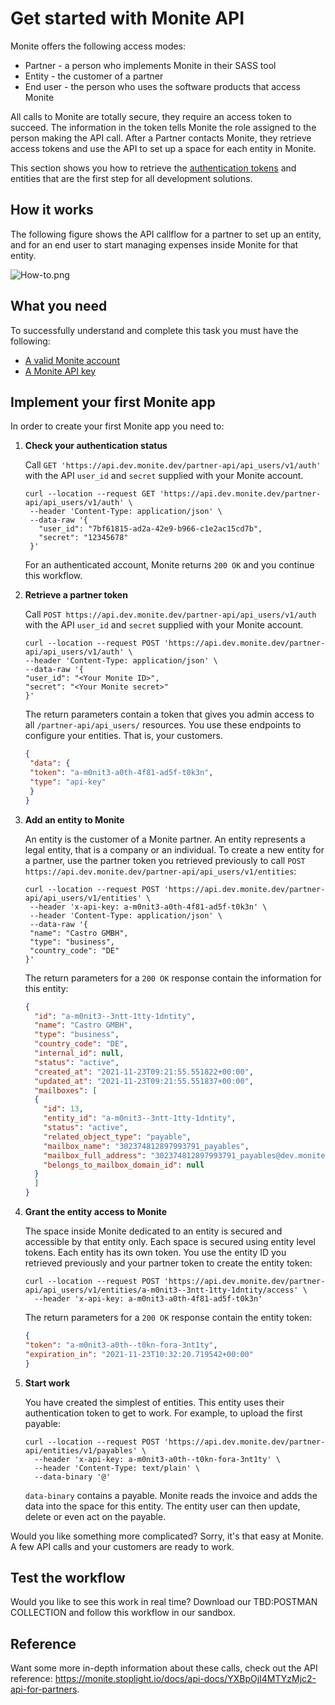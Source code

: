 
# Get started with Monite API

Monite offers the following access modes:

- Partner - a person who implements Monite in their SASS tool
- Entity - the customer of a partner
- End user - the person who uses the software products that access Monite

All calls to Monite are totally secure, they require an access token to succeed. The information in the token tells Monite the role assigned to the person making the API call. After a Partner contacts Monite, they retrieve access tokens and use the API to set up a space for each entity in Monite.

This section shows you how to retrieve the [authentication tokens](d.authentication.md) and entities that are the first step for all development solutions. 

## How it works

The following figure shows the API callflow for a partner to set up an entity, and for an end user to start managing expenses inside Monite for that entity. 

![How-to.png](https://stoplight.io/api/v1/projects/cHJqOjkzMDU5/images/pU1fL82z3u0)



## What you need

To successfully understand and complete this task you must have the following:

- [A valid Monite account](v.manage-your-monite-account.md#setup-a-monite-account)
- [A Monite API key](v.manage-your-monite-account.md#retrieve-your-monite-credentials)

## Implement your first Monite app

In order to create your first Monite app you need to:


1. **Check your authentication status**

   Call `GET 'https://api.dev.monite.dev/partner-api/api_users/v1/auth'` with the API `user_id` and `secret` supplied with your Monite account.

    ```curl
   curl --location --request GET 'https://api.dev.monite.dev/partner-api/api_users/v1/auth' \
     --header 'Content-Type: application/json' \
     --data-raw '{
       "user_id": "7bf61815-ad2a-42e9-b966-c1e2ac15cd7b",
       "secret": "12345678"
     }'
    ```

    For an authenticated account, Monite returns `200 OK` and you continue this workflow. 

3. **Retrieve a partner token**

    Call `POST https://api.dev.monite.dev/partner-api/api_users/v1/auth` with the API `user_id` and `secret` supplied with your Monite account. 
    ````curl
   curl --location --request POST 'https://api.dev.monite.dev/partner-api/api_users/v1/auth' \
   --header 'Content-Type: application/json' \
   --data-raw '{
   "user_id": "<Your Monite ID>",
   "secret": "<Your Monite secret>"
   }'
    ````
   The return parameters contain a token that gives you admin access to all `/partner-api/api_users/` resources. You use these endpoints to configure your entities. That is, your customers.
    ````json
   {
     "data": {
     "token": "a-m0nit3-a0th-4f81-ad5f-t0k3n",
     "type": "api-key"
     }
   }
   ````


3. **Add an entity to Monite**

    An entity is the customer of a Monite partner. An entity represents a legal entity, that is a company or an individual. To create a new entity for a partner, use the partner token you retrieved previously to call `POST https://api.dev.monite.dev/partner-api/api_users/v1/entities`:

    ```curl
   curl --location --request POST 'https://api.dev.monite.dev/partner-api/api_users/v1/entities' \
     --header 'x-api-key: a-m0nit3-a0th-4f81-ad5f-t0k3n' \
     --header 'Content-Type: application/json' \
     --data-raw '{
     "name": "Castro GMBH",
     "type": "business",
     "country_code": "DE"
   }' 
    ```
   The return parameters for a `200 OK` response contain the information for this entity:
   ```json
   {
     "id": "a-m0nit3--3ntt-1tty-1dntity",
     "name": "Castro GMBH",
     "type": "business",
     "country_code": "DE",
     "internal_id": null,
     "status": "active",
     "created_at": "2021-11-23T09:21:55.551822+00:00",
     "updated_at": "2021-11-23T09:21:55.551837+00:00",
     "mailboxes": [
     {
       "id": 13,
       "entity_id": "a-m0nit3--3ntt-1tty-1dntity",
       "status": "active",
       "related_object_type": "payable",
       "mailbox_name": "302374812897993791_payables",
       "mailbox_full_address": "302374812897993791_payables@dev.monite.dev",
       "belongs_to_mailbox_domain_id": null
     }
     ]
   }
   ```

4. **Grant the entity access to Monite**

   The space inside Monite dedicated to an entity is secured and accessible by that entity only. Each space is secured using entity level tokens. Each entity has its own token. You use the entity ID you retrieved previously and your partner token to create the entity token:

   ```curl
   curl --location --request POST 'https://api.dev.monite.dev/partner-api/api_users/v1/entities/a-m0nit3--3ntt-1tty-1dntity/access' \
     --header 'x-api-key: a-m0nit3-a0th-4f81-ad5f-t0k3n'
   ```

   The return parameters for a `200 OK` response contain the entity token:
   ```json
   {
   "token": "a-m0nit3-a0th--t0kn-fora-3nt1ty",
   "expiration_in": "2021-11-23T10:32:20.719542+00:00"
   }
   ```

5. **Start work**

     You have created the simplest of entities. This entity uses their authentication token to get to work. For example, to upload the first payable:   

   ```curl
   curl --location --request POST 'https://api.dev.monite.dev/partner-api/entities/v1/payables' \
     --header 'x-api-key: a-m0nit3-a0th--t0kn-fora-3nt1ty' \
     --header 'Content-Type: text/plain' \
     --data-binary '@'
   ```
   `data-binary` contains a payable. Monite reads the invoice and adds the data into the space for this entity. The entity user can then update, delete or even act on the payable.  

Would you like something more complicated? Sorry, it's that easy at Monite. A few API calls and your customers are ready to work. 

## Test the workflow

Would you like to see this work in real time? Download our TBD:POSTMAN COLLECTION and follow this workflow in our sandbox. 


## Reference

Want some more in-depth information about these calls, check out the API reference: https://monite.stoplight.io/docs/api-docs/YXBpOjI4MTYzMjc2-api-for-partners.  

    
